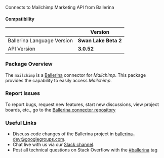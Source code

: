 Connects to Mailchimp Marketing API from Ballerina

#### Compatibility
|                               | Version               |
|-------------------------------|-----------------------|
| Ballerina Language Version    | **Swan Lake Beta 2** |
| API Version                   | **3.0.52**               |

### Package Overview
The `mailchimp` is a [Ballerina](https://ballerina.io/) connector for *Mailchimp*.
This package provides the capability to easily access *Mailchimp*.
### Report Issues
To report bugs, request new features, start new discussions, view project boards, etc., go to the [Ballerina connector repository](https://github.com/ballerina-platform/ballerinax-openapi-connectors)
### Useful Links
- Discuss code changes of the Ballerina project in [ballerina-dev@googlegroups.com](mailto:ballerina-dev@googlegroups.com).
- Chat live with us via our [Slack channel](https://ballerina.io/community/slack/).
- Post all technical questions on Stack Overflow with the [#ballerina](https://stackoverflow.com/questions/tagged/ballerina) tag

